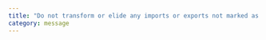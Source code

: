 ```yaml
---
title: "Do not transform or elide any imports or exports not marked as type-only, ensuring they are written in the output file's format based on the 'module' setting."
category: message
---
```

